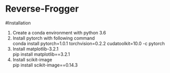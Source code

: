 # Reverse-Frogger
#Installation
1. Create a conda environment with python 3.6
2. Install pytorch with following command \
conda install pytorch=1.0.1 torchvision=0.2.2 cudatoolkit=10.0 -c pytorch
3. Install matplotlib-3.2.1 \
pip install matplotlib==3.2.1
4. Install scikit-image \
pip install scikit-image==0.14.3

